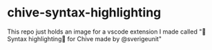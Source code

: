 # chive-syntax-highlighting
This repo just holds an image for a vscode extension I made called "🎊Syntax highlighting🎊 for Chive made by @sverigeunit"
